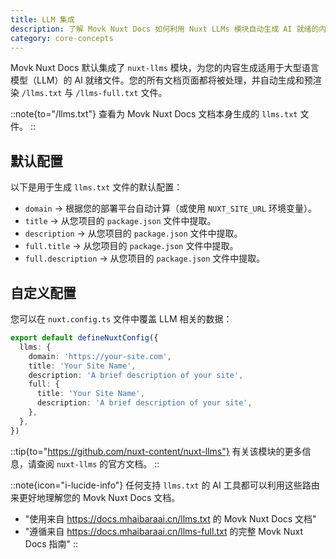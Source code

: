 ```yaml
---
title: LLM 集成
description: 了解 Movk Nuxt Docs 如何利用 Nuxt LLMs 模块自动生成 AI 就绪的内容文件，并学习如何自定义 LLM 相关数据。
category: core-concepts
---
```


Movk Nuxt Docs 默认集成了 `nuxt-llms` 模块，为您的内容生成适用于大型语言模型（LLM）的 AI 就绪文件。您的所有文档页面都将被处理，并自动生成和预渲染 `/llms.txt` 与 `/llms-full.txt` 文件。

::note{to="/llms.txt"}
查看为 Movk Nuxt Docs 文档本身生成的 `llms.txt` 文件。
::

## 默认配置

以下是用于生成 `llms.txt` 文件的默认配置：

- `domain` → 根据您的部署平台自动计算（或使用 `NUXT_SITE_URL` 环境变量）。
- `title` → 从您项目的 `package.json` 文件中提取。
- `description` → 从您项目的 `package.json` 文件中提取。
- `full.title` → 从您项目的 `package.json` 文件中提取。
- `full.description` → 从您项目的 `package.json` 文件中提取。

## 自定义配置

您可以在 `nuxt.config.ts` 文件中覆盖 LLM 相关的数据：

```ts [nuxt.config.ts]
export default defineNuxtConfig({
  llms: {
    domain: 'https://your-site.com',
    title: 'Your Site Name',
    description: 'A brief description of your site',
    full: {
      title: 'Your Site Name',
      description: 'A brief description of your site',
    },
  },
})
```

::tip{to="https://github.com/nuxt-content/nuxt-llms"}
有关该模块的更多信息，请查阅 `nuxt-llms` 的官方文档。
::

::note{icon="i-lucide-info"}
任何支持 `llms.txt` 的 AI 工具都可以利用这些路由来更好地理解您的 Movk Nuxt Docs 文档。

- "使用来自 https://docs.mhaibaraai.cn/llms.txt 的 Movk Nuxt Docs 文档"
- "遵循来自 https://docs.mhaibaraai.cn/llms-full.txt 的完整 Movk Nuxt Docs 指南"
::
